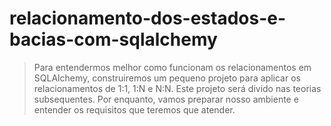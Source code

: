 # relacionamento-dos-estados-e-bacias-com-sqlalchemy

> Para entendermos melhor como funcionam os relacionamentos em SQLAlchemy, construiremos um pequeno projeto para aplicar os relacionamentos de 1:1, 1:N e N:N. Este projeto será divido nas teorias subsequentes. Por enquanto, vamos preparar nosso ambiente e entender os requisitos que teremos que atender.
